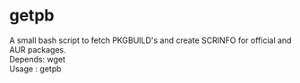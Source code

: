 # getpb<br>

A small bash script to fetch PKGBUILD's and create SCRINFO for official and AUR packages.<br>
Depends: wget<br>
Usage : getpb <package><br>
<br>
<br>
